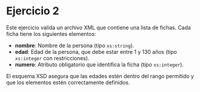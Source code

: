# Ejercicio 2

Este ejercicio valida un archivo XML que contiene una lista de fichas. Cada ficha tiene los siguientes elementos:

- **nombre**: Nombre de la persona (tipo `xs:string`).
- **edad**: Edad de la persona, que debe estar entre 1 y 130 años (tipo `xs:integer` con restricciones).
- **numero**: Atributo obligatorio que identifica la ficha (tipo `xs:integer`).

El esquema XSD asegura que las edades estén dentro del rango permitido y que los elementos estén correctamente definidos.
